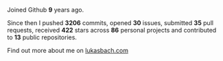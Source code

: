 Joined Github **9** years ago.

Since then I pushed **3206** commits, opened **30** issues, submitted **35** pull requests, received **422** stars across **86** personal projects and contributed to **13** public repositories.

Find out more about me on [lukasbach.com](https://lukasbach.com)
